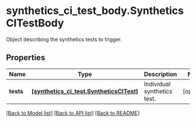 # synthetics_ci_test_body.SyntheticsCITestBody

Object describing the synthetics tests to trigger.
## Properties
Name | Type | Description | Notes
------------ | ------------- | ------------- | -------------
**tests** | [**[synthetics_ci_test.SyntheticsCITest]**](SyntheticsCITest.md) | Individual synthetics test. | [optional] 

[[Back to Model list]](README.md#documentation-for-models) [[Back to API list]](README.md#documentation-for-api-endpoints) [[Back to README]](README.md)


